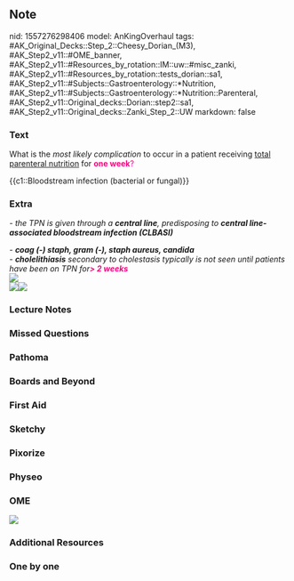 ## Note
nid: 1557276298406
model: AnKingOverhaul
tags: #AK_Original_Decks::Step_2::Cheesy_Dorian_(M3), #AK_Step2_v11::#OME_banner, #AK_Step2_v11::#Resources_by_rotation::IM::uw::#misc_zanki, #AK_Step2_v11::#Resources_by_rotation::tests_dorian::sa1, #AK_Step2_v11::#Subjects::Gastroenterology::*Nutrition, #AK_Step2_v11::#Subjects::Gastroenterology::*Nutrition::Parenteral, #AK_Step2_v11::Original_decks::Dorian::step2::sa1, #AK_Step2_v11::Original_decks::Zanki_Step_2::UW
markdown: false

### Text
What is the <i>most likely complication</i> to occur in a patient
receiving <u>total parenteral nutrition</u> for <font color=
"#FC0280"><b>one week</b>?</font>
<div>
  {{c1::Bloodstream infection (bacterial or fungal)}}
</div>

### Extra
<i>- the TPN is given through a <b>central line</b>, predisposing
to <b>central line-associated bloodstream infection
(CLBASI)</b></i>
<div>
  <i>- <b>coag (-) staph, gram (-), staph aureus,
  c</b><b>andida</b></i>
</div>
<div>
  <div>
    <i>- <b>cholelithiasis</b> secondary to cholestasis typically
    is not seen until patients have been on TPN for</i><font color=
    "#FC0280"><b><i>> 2 weeks</i></b></font>
  </div>
</div>
<div>
  <i><b><img src="paste-4947823799828481.jpg"></b></i>
</div>
<div><img src="paste-23587960389635.jpg"><img src=
"paste-6967562235543555.jpg"></div>

### Lecture Notes


### Missed Questions


### Pathoma


### Boards and Beyond


### First Aid


### Sketchy


### Pixorize


### Physeo


### OME
<div class="ome-widget">
  <a href="https://onlinemeded.org?ref=anki"><img src=
  "_OME_AnkiFlashcards_General_7.png"></a>
</div>

### Additional Resources


### One by one

